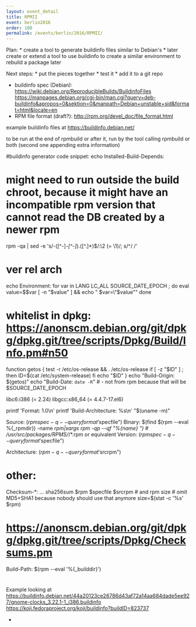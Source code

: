 ```yaml
---
layout: event_detail
title: RPMII
event: berlin2016
order: 100
permalink: /events/berlin/2016/RPMII/
---
```


Plan:
	* create a tool to generate buildinfo files similar to Debian's
	* later create or extend a tool to use buildinfo to create a similar environment to rebuild a package later

Next steps:
	* put the pieces together
	* test it
	* add it to a git repo

- buildinfo spec (Debian): https://wiki.debian.org/ReproducibleBuilds/BuildinfoFiles
                           https://manpages.debian.org/cgi-bin/man.cgi?query=deb-buildinfo&apropos=0&sektion=0&manpath=Debian+unstable+sid&format=html&locale=en
- RPM file format (draft?): http://rpm.org/devel_doc/file_format.html

example buildinfo files at https://buildinfo.debian.net/

to be run at the end of rpmbuild or after it, run by the tool calling rpmbuild or both (second one appending extra information)

#buildinfo generator code snippet:
echo Installed-Build-Depends:
# might need to run outside the build chroot, because it might have an incompatible rpm version that cannot read the DB created by a newer rpm
rpm -qa | sed -e 's/-\([^-]*-[^-]*\)\.\([^.]*\)$/:\2 (= \1)/; s/^/ /'
#                      ver   rel        arch
echo Environment:
for var in LANG LC_ALL SOURCE_DATE_EPOCH ; do
  eval value=\$$var
  [ -n "$value" ] && echo " $var=\"$value\""
done
# whitelist in dpkg: https://anonscm.debian.org/git/dpkg/dpkg.git/tree/scripts/Dpkg/Build/Info.pm#n50

function getos
{
  test -r /etc/os-release && . /etc/os-release
  if [ -z "$ID" ] ; then
    ID=$(cat /etc/system-release)
  fi
  echo "$ID"
}
echo "Build-Origin: $(getos)"
echo "Build-Date: `date -R`" # - not from rpm because that will be $SOURCE_DATE_EPOCH



libc6:i386 (= 2.24)
libgcc:x86_64 (= 4.4.7-17.el6)

printf 'Format: 1.0\n'
printf 'Build-Architecture: %s\n' "$(uname -m)"

Source: $(rpmspec -q --queryformat '%{name}' "$specfile")
Binary: $(find $(rpm --eval %{_rpmdir}) -name *rpm|xargs rpm -qp --qf "%{name} ") # /usr/src/packages/RPMS/*/*.rpm or equivalent
Version: $(rpmspec -q --queryformat '%{version}-%{release}' "$specfile")

Architecture: $(rpm -q --queryformat '%{arch}' -p "$srcrpm")

# other:
Checksum-*: ... sha256sum $rpm $specfile $srcrpm # and rpm size # omit MD5+SHA1 because nobody should use that anymore
size=$(stat -c '%s' $rpm)
# https://anonscm.debian.org/git/dpkg/dpkg.git/tree/scripts/Dpkg/Checksums.pm

Build-Path: $(rpm --eval '%{_builddir}')

# 
Example looking at
https://buildinfo.debian.net/44a20123ce26786d43af72a14aa684dade5ee927/gnome-clocks_3.22.1-1_i386.buildinfo
https://koji.fedoraproject.org/koji/buildinfo?buildID=823737

-

